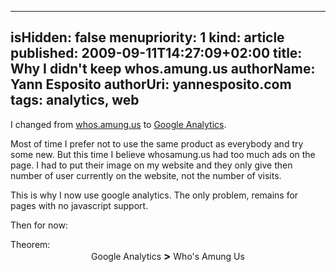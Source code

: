 -----
isHidden:       false
menupriority:   1
kind:           article
published: 2009-09-11T14:27:09+02:00
title: Why I didn't keep whos.amung.us
authorName: Yann Esposito
authorUri: yannesposito.com
tags: analytics, web 
-----

I changed from [whos.amung.us](http://whos.amung.us) to [Google Analytics](http://www.google.com/analytics).

Most of time I prefer not to use the same product as everybody and try some new. But this time I believe whosamung.us had too much ads on the page. I had to put their image on my website and they only give then number of user currently on the website, not the number of visits.

This is why I now use google analytics. The only problem, remains for pages with no javascript support.

Then for now: 

<div class="encadre">
Theorem:<br/>
<center>
Google Analytics <big><strong>&gt;</strong></big> Who's Amung Us
<center></div>
